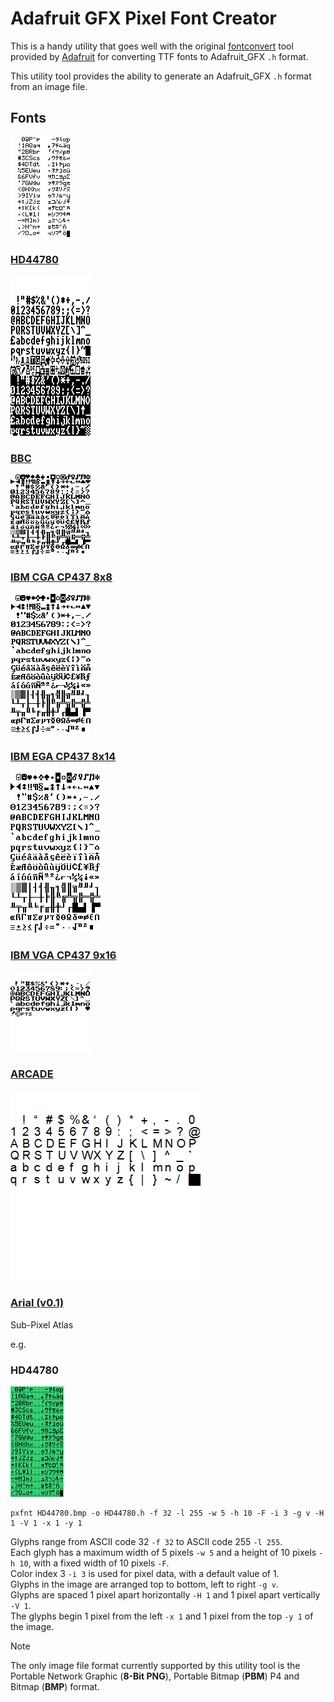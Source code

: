 # Adafruit GFX Pixel Font Creator
This is a handy utility that goes well with the original [fontconvert](https://github.com/adafruit/Adafruit-GFX-Library/tree/master/fontconvert) tool provided by [Adafruit](https://www.adafruit.com/) for converting TTF fonts to Adafruit_GFX `.h` format.

This utility tool provides the ability to generate an Adafruit_GFX `.h` format from an image file.

## Fonts

<img src="https://github.com/Insoft-UK/piXfont/blob/main/assets/HD44780.bmp">

### [HD44780](https://github.com/Insoft-UK/piXfont/blob/main/examples/HD44780.h)

<img src="https://github.com/Insoft-UK/piXfont/blob/main/assets/BBC.bmp" >

### [BBC](https://github.com/Insoft-UK/piXfont/blob/main/examples/BBC.h)

<img src="https://github.com/Insoft-UK/piXfont/blob/main/assets/CGA.bmp" >

### [IBM CGA CP437 8x8](https://github.com/Insoft-UK/piXfont/blob/main/examples/CGA.h)

<img src="https://github.com/Insoft-UK/piXfont/blob/main/assets/EGA.bmp" >

### [IBM EGA CP437 8x14](https://github.com/Insoft-UK/piXfont/blob/main/examples/EGA.h)

<img src="https://github.com/Insoft-UK/piXfont/blob/main/assets/VGA.bmp" >

### [IBM VGA CP437 9x16](https://github.com/Insoft-UK/piXfont/blob/main/examples/VGA.h)

<img src="https://github.com/Insoft-UK/piXfont/blob/main/assets/ARCADE.bmp" >

### [ARCADE](https://github.com/Insoft-UK/piXfont/blob/main/examples/ARCADE.h)

<img src="https://github.com/Insoft-UK/piXfont/blob/main/assets/Arial-.bmp" >

### [Arial (v0.1)](https://github.com/Insoft-UK/piXfont/blob/main/examples/subpixel/Arial.h)
Sub-Pixel Atlas

e.g.
### HD44780
<img src="https://github.com/Insoft-UK/piXfont/blob/main/examples/HD44780.bmp">

```
pxfnt HD44780.bmp -o HD44780.h -f 32 -l 255 -w 5 -h 10 -F -i 3 -g v -H 1 -V 1 -x 1 -y 1
```
Glyphs range from ASCII code 32 `-f 32` to ASCII code 255 `-l 255`.</br>
Each glyph has a maximum width of 5 pixels `-w 5` and a height of 10 pixels `-h 10`, with a fixed width of 10 pixels `-F`.</br>
Color index 3 `-i 3` is used for pixel data, with a default value of 1.</br>
Glyphs in the image are arranged top to bottom, left to right `-g v`.</br>
Glyphs are spaced 1 pixel apart horizontally `-H 1` and 1 pixel apart vertically `-V 1`.</br>
The glyphs begin 1 pixel from the left `-x 1` and 1 pixel from the top `-y 1` of the image.</br>

> [!NOTE]
The only image file format currently supported by this utility tool is the Portable Network Graphic (**8-Bit PNG**), Portable Bitmap (**PBM**) P4 and Bitmap (**BMP**) format.
